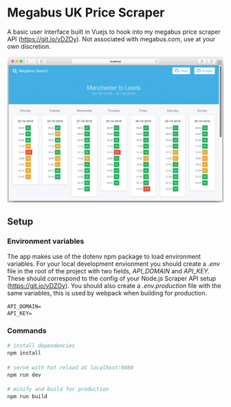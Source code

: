 # Megabus UK Price Scraper
A basic user interface built in Vuejs to hook into my megabus price scraper API (https://git.io/vDZOy). Not associated with megabus.com, use at your own discretion.

![App preview](readme-image.jpg)

## Setup
### Environment variables
The app makes use of the dotenv npm package to load environment variables. For your local development envionment you should create a *.env* file in the root of the project with two fields, *API_DOMAIN* and *API_KEY*. These should correspond to the config of your Node.js Scraper API setup (https://git.io/vDZOy). You should also create a *.env.production* file with the same variables, this is used by webpack when building for production.
``` text
API_DOMAIN=
API_KEY=
```

### Commands
``` bash
# install dependencies
npm install

# serve with hot reload at localhost:8080
npm run dev

# minify and build for production 
npm run build
```
